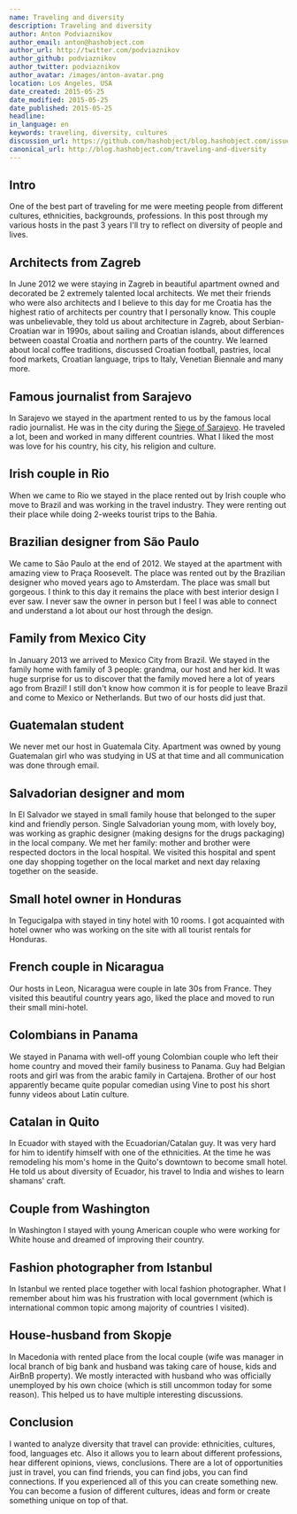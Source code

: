 ```yaml
---
name: Traveling and diversity
description: Traveling and diversity
author: Anton Podviaznikov
author_email: anton@hashobject.com
author_url: http://twitter.com/podviaznikov
author_github: podviaznikov
author_twitter: podviaznikov
author_avatar: /images/anton-avatar.png
location: Los Angeles, USA
date_created: 2015-05-25
date_modified: 2015-05-25
date_published: 2015-05-25
headline:
in_language: en
keywords: traveling, diversity, cultures
discussion_url: https://github.com/hashobject/blog.hashobject.com/issues/21
canonical_url: http://blog.hashobject.com/traveling-and-diversity
---
```


## Intro

One of the best part of traveling for me were meeting people from different cultures, ethnicities, backgrounds, professions.
In this post through my various hosts in the past 3 years I'll try to reflect on diversity of people and lives.

## Architects from Zagreb

In June 2012 we were staying in Zagreb in beautiful apartment owned and decorated be 2 extremely talented local architects.
We met their friends who were also architects and I believe to this day for me Croatia has the highest ratio of architects per country that I personally know. This couple was unbelievable, they told us about architecture in Zagreb, about Serbian-Croatian war in 1990s, about sailing and Croatian islands, about differences between coastal Croatia and northern parts of the country. We learned about local coffee traditions, discussed Croatian football, pastries, local food markets, Croatian language, trips to Italy, Venetian Biennale and many more.


## Famous journalist from Sarajevo

In Sarajevo we stayed in the apartment rented to us by the famous local radio journalist. He was in the city during the [Siege of Sarajevo](https://www.wikiwand.com/en/Siege_of_Sarajevo). He traveled a lot, been and worked in many different countries. What I liked the most was love for his country, his city, his religion and culture.


## Irish couple in Rio

When we came to Rio we stayed in the place rented out by Irish couple who move to Brazil and was working in the travel industry. They were renting out their place while doing 2-weeks tourist trips to the Bahia.


## Brazilian designer from São Paulo

We came to São Paulo at the end of 2012. We stayed at the apartment with amazing view to Praça Roosevelt. The place was rented out by the Brazilian designer who moved years ago to Amsterdam. The place was small but gorgeous. I think to this day it remains the place with best interior design I ever saw. I never saw the owner in person but I feel I was able to connect and understand a lot about our host through the design.


## Family from Mexico City

In January 2013 we arrived to Mexico City from Brazil. We stayed in the family home with family of 3 people: grandma, our host and her kid. It was huge surprise for us to discover that the family moved here a lot of years ago from Brazil! I still don't know how common it is for people to leave Brazil and come to Mexico or Netherlands. But two of our hosts did just that.


## Guatemalan student

We never met our host in Guatemala City. Apartment was owned by young Guatemalan girl who was studying in US at that time and all communication was done through email.


## Salvadorian designer and mom

In El Salvador we stayed in small family house that belonged to the super kind and friendly person. Single Salvadorian young mom, with lovely boy, was working as graphic designer (making designs for the drugs packaging) in the local company. We met her family: mother and brother were respected doctors in the local hospital. We visited this hospital and spent one day shopping together on the local market and next day relaxing together on the seaside.


## Small hotel owner in Honduras

In Tegucigalpa with stayed in tiny hotel with 10 rooms. I got acquainted with hotel owner who was working on the site with all tourist rentals for Honduras.


## French couple in Nicaragua

Our hosts in Leon, Nicaragua were couple in late 30s from France. They visited this beautiful country years ago, liked the place and moved to run their small mini-hotel.


## Colombians in Panama

We stayed in Panama with well-off young Colombian couple who left their home country and moved their family business to Panama. Guy had Belgian roots and girl was from the arabic family in Cartajena. Brother of our host apparently became quite popular comedian using Vine to post his short funny videos about Latin culture.

## Catalan in Quito

In Ecuador with stayed with the Ecuadorian/Catalan guy. It was very hard for him to identify himself with one of the ethnicities. At the time he was remodeling his mom's home in the Quito's downtown to become small hotel. He told us about diversity of Ecuador, his travel to India and wishes to learn shamans' craft.

## Couple from Washington

In Washington I stayed with young American couple who were working for White house and dreamed of improving their country.

## Fashion photographer from Istanbul

In Istanbul we rented place together with local fashion photographer. What I remember about him was his frustration with local government (which is international common topic among majority of countries I visited).

## House-husband from Skopje

In Macedonia with rented place from the local couple (wife was manager in local branch of big bank and husband was taking care of house, kids and AirBnB property). We mostly interacted with husband who was officially unemployed by his own choice (which is still uncommon today for some reason). This helped us to have multiple interesting discussions.


## Conclusion

I wanted to analyze diversity that travel can provide: ethnicities, cultures, food, languages etc. Also it allows you to learn about different professions, hear different opinions, views, conclusions. There are a lot of opportunities just in travel, you can find friends, you can find jobs, you can find connections. If you experienced all of this you can create something new. You can become a fusion of different cultures, ideas and form or create something unique on top of that.

